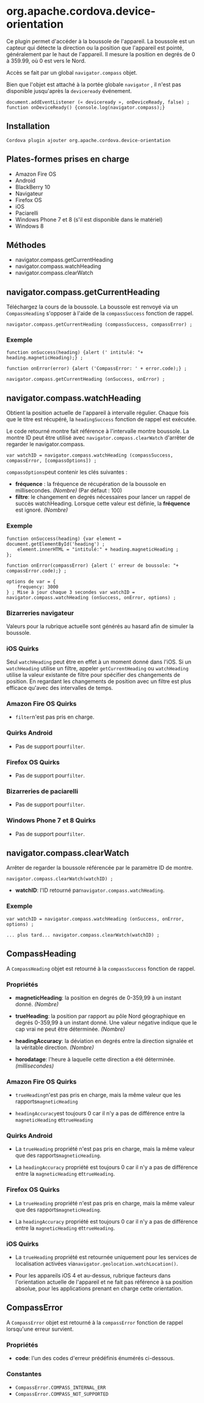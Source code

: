 <!---
    Licensed to the Apache Software Foundation (ASF) under one
    or more contributor license agreements.  See the NOTICE file
    distributed with this work for additional information
    regarding copyright ownership.  The ASF licenses this file
    to you under the Apache License, Version 2.0 (the
    "License"); you may not use this file except in compliance
    with the License.  You may obtain a copy of the License at

      http://www.apache.org/licenses/LICENSE-2.0

    Unless required by applicable law or agreed to in writing,
    software distributed under the License is distributed on an
    "AS IS" BASIS, WITHOUT WARRANTIES OR CONDITIONS OF ANY
    KIND, either express or implied.  See the License for the
    specific language governing permissions and limitations
    under the License.
-->

# org.apache.cordova.device-orientation

Ce plugin permet d'accéder à la boussole de l'appareil. La boussole est un capteur qui détecte la direction ou la position que l'appareil est pointé, généralement par le haut de l'appareil. Il mesure la position en degrés de 0 à 359.99, où 0 est vers le Nord.

Accès se fait par un global `navigator.compass` objet.

Bien que l'objet est attaché à la portée globale `navigator` , il n'est pas disponible jusqu'après la `deviceready` événement.

    document.addEventListener (« deviceready », onDeviceReady, false) ;
    function onDeviceReady() {console.log(navigator.compass);}
    

## Installation

    Cordova plugin ajouter org.apache.cordova.device-orientation
    

## Plates-formes prises en charge

*   Amazon Fire OS
*   Android
*   BlackBerry 10
*   Navigateur
*   Firefox OS
*   iOS
*   Paciarelli
*   Windows Phone 7 et 8 (s'il est disponible dans le matériel)
*   Windows 8

## Méthodes

*   navigator.compass.getCurrentHeading
*   navigator.compass.watchHeading
*   navigator.compass.clearWatch

## navigator.compass.getCurrentHeading

Téléchargez la cours de la boussole. La boussole est renvoyé via un `CompassHeading` s'opposer à l'aide de la `compassSuccess` fonction de rappel.

    navigator.compass.getCurrentHeading (compassSuccess, compassError) ;
    

### Exemple

    function onSuccess(heading) {alert (' intitulé: "+ heading.magneticHeading);} ;
    
    function onError(error) {alert ('CompassError: ' + error.code);} ;
    
    navigator.compass.getCurrentHeading (onSuccess, onError) ;
    

## navigator.compass.watchHeading

Obtient la position actuelle de l'appareil à intervalle régulier. Chaque fois que le titre est récupéré, la `headingSuccess` fonction de rappel est exécutée.

Le code retourné montre fait référence à l'intervalle montre boussole. La montre ID peut être utilisé avec `navigator.compass.clearWatch` d'arrêter de regarder le navigator.compass.

    var watchID = navigator.compass.watchHeading (compassSuccess, compassError, [compassOptions]) ;
    

`compassOptions`peut contenir les clés suivantes :

*   **fréquence** : la fréquence de récupération de la boussole en millisecondes. *(Nombre)* (Par défaut : 100)
*   **filtre**: le changement en degrés nécessaires pour lancer un rappel de succès watchHeading. Lorsque cette valeur est définie, la **fréquence** est ignoré. *(Nombre)*

### Exemple

    function onSuccess(heading) {var element = document.getElementById('heading') ;
        element.innerHTML = "intitulé:" + heading.magneticHeading ;
    };
    
    function onError(compassError) {alert (' erreur de boussole: "+ compassError.code);} ;
    
    options de var = {
        frequency: 3000
    } ; Mise à jour chaque 3 secondes var watchID = navigator.compass.watchHeading (onSuccess, onError, options) ;
    

### Bizarreries navigateur

Valeurs pour la rubrique actuelle sont générés au hasard afin de simuler la boussole.

### iOS Quirks

Seul `watchHeading` peut être en effet à un moment donné dans l'iOS. Si un `watchHeading` utilise un filtre, appeler `getCurrentHeading` ou `watchHeading` utilise la valeur existante de filtre pour spécifier des changements de position. En regardant les changements de position avec un filtre est plus efficace qu'avec des intervalles de temps.

### Amazon Fire OS Quirks

*   `filter`n'est pas pris en charge.

### Quirks Android

*   Pas de support pour`filter`.

### Firefox OS Quirks

*   Pas de support pour`filter`.

### Bizarreries de paciarelli

*   Pas de support pour`filter`.

### Windows Phone 7 et 8 Quirks

*   Pas de support pour`filter`.

## navigator.compass.clearWatch

Arrêter de regarder la boussole référencée par le paramètre ID de montre.

    navigator.compass.clearWatch(watchID) ;
    

*   **watchID**: l'ID retourné par`navigator.compass.watchHeading`.

### Exemple

    var watchID = navigator.compass.watchHeading (onSuccess, onError, options) ;
    
    ... plus tard... navigator.compass.clearWatch(watchID) ;
    

## CompassHeading

A `CompassHeading` objet est retourné à la `compassSuccess` fonction de rappel.

### Propriétés

*   **magneticHeading**: la position en degrés de 0-359,99 à un instant donné. *(Nombre)*

*   **trueHeading**: la position par rapport au pôle Nord géographique en degrés 0-359,99 à un instant donné. Une valeur négative indique que le cap vrai ne peut être déterminée. *(Nombre)*

*   **headingAccuracy**: la déviation en degrés entre la direction signalée et la véritable direction. *(Nombre)*

*   **horodatage**: l'heure à laquelle cette direction a été déterminée. *(millisecondes)*

### Amazon Fire OS Quirks

*   `trueHeading`n'est pas pris en charge, mais la même valeur que les rapports`magneticHeading`

*   `headingAccuracy`est toujours 0 car il n'y a pas de différence entre la `magneticHeading` et`trueHeading`

### Quirks Android

*   La `trueHeading` propriété n'est pas pris en charge, mais la même valeur que des rapports`magneticHeading`.

*   La `headingAccuracy` propriété est toujours 0 car il n'y a pas de différence entre la `magneticHeading` et`trueHeading`.

### Firefox OS Quirks

*   La `trueHeading` propriété n'est pas pris en charge, mais la même valeur que des rapports`magneticHeading`.

*   La `headingAccuracy` propriété est toujours 0 car il n'y a pas de différence entre la `magneticHeading` et`trueHeading`.

### iOS Quirks

*   La `trueHeading` propriété est retournée uniquement pour les services de localisation activées via`navigator.geolocation.watchLocation()`.

*   Pour les appareils iOS 4 et au-dessus, rubrique facteurs dans l'orientation actuelle de l'appareil et ne fait pas référence à sa position absolue, pour les applications prenant en charge cette orientation.

## CompassError

A `CompassError` objet est retourné à la `compassError` fonction de rappel lorsqu'une erreur survient.

### Propriétés

*   **code**: l'un des codes d'erreur prédéfinis énumérés ci-dessous.

### Constantes

*   `CompassError.COMPASS_INTERNAL_ERR`
*   `CompassError.COMPASS_NOT_SUPPORTED`